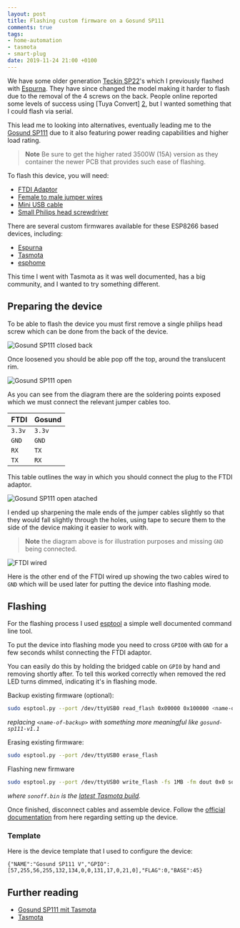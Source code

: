 ```yaml
---
layout: post
title: Flashing custom firmware on a Gosund SP111
comments: true
tags:
- home-automation
- tasmota
- smart-plug
date: 2019-11-24 21:00 +0100
---
```


We have some older generation [Teckin SP22][4]'s which I previously flashed with [Espurna][1]. They have since changed the model
making it harder to flash due to the removal of the 4 screws on the back. People online reported some levels of success using [Tuya Convert]
[2], but I wanted something that I could flash via serial.

This lead me to looking into alternatives, eventually leading me to the [Gosund SP111][3] due to it also featuring power reading capabilities and higher load rating.

> **Note** Be sure to get the higher rated 3500W (15A) version as they container the newer PCB that provides such ease of flashing.

To flash this device, you will need:

- [FTDI Adaptor](https://affiliate.malachisoord.com/t/20cb7a7d-1157-4823-b181-9ecedf82ef21)
- [Female to male jumper wires](https://affiliate.malachisoord.com/t/b3af143d-1206-460a-98e9-d309ef8b846a)
- [Mini USB cable](https://affiliate.malachisoord.com/t/bb7ee6e6-6dc5-4dcf-91c0-cc1b755b4a03)
- [Small Philips head screwdriver](https://affiliate.malachisoord.com/t/8bf9d6f3-d5e7-4aef-b09a-7b6e1d36f98c)

There are several custom firmwares available for these ESP8266 based devices, including:

- [Espurna][1]
- [Tasmota][5]
- [esphome][6]

This time I went with Tasmota as it was well documented, has a big community, and I wanted to try something different.

## Preparing the device

To be able to flash the device you must first remove a single philips head screw which can be done from the back of the device.

![Gosund SP111 closed back](/assets/img/posts/gosund-sp111-closed-back.jpg)

Once loosened you should be able pop off the top, around the translucent rim.

![Gosund SP111 open](/assets/img/posts/gosund-sp111-open.jpg)

As you can see from the diagram there are the soldering points exposed which we must connect the relevant jumper cables too.

| FTDI   | Gosund |
|--------|--------|
| `3.3v` | `3.3v` |
| `GND`  | `GND`  |
| `RX`   | `TX`   |
| `TX`   | `RX`   |

This table outlines the way in which you should connect the plug to the FTDI adaptor.

![Gosund SP111 open atached](/assets/img/posts/gosund-sp111-open-attached.jpg)

I ended up sharpening the male ends of the jumper cables slightly so that they would fall slightly through the holes, using tape to secure them to the side of the device making it easier to work with.

> **Note** the diagram above is for illustration purposes and missing `GND` being connected.

![FTDI wired](/assets/img/posts/ftdi-wired.jpg)

Here is the other end of the FTDI wired up showing the two cables wired to `GND` which will be used later for putting the device into flashing mode.

## Flashing

For the flashing process I used [esptool][7] a simple well documented command line tool.

To put the device into flashing mode you need to cross `GPIO0` with `GND` for a few seconds whilst connecting the FTDI adaptor.

You can easily do this by holding the bridged cable on `GPI0` by hand and removing shortly after. To tell this worked correctly when removed  the red LED turns dimmed, indicating it's in flashing mode.

Backup existing firmware (optional):

```bash
sudo esptool.py --port /dev/ttyUSB0 read_flash 0x00000 0x100000 <name-of-backup>.bin
```

_replacing `<name-of-backup>` with something more meaningful like `gosund-sp111-v1.1`_

Erasing existing firmware:

```bash
sudo esptool.py --port /dev/ttyUSB0 erase_flash
```

Flashing new firmware

```bash
sudo esptool.py --port /dev/ttyUSB0 write_flash -fs 1MB -fm dout 0x0 sonoff.bin
```

_where `sonoff.bin` is the [latest Tasmota build][9]._

Once finished, disconnect cables and assemble device. Follow the [official documentation][8] from here regarding setting up the device.

### Template

Here is the device template that I used to configure the device:

```text
{"NAME":"Gosund SP111 V","GPIO":[57,255,56,255,132,134,0,0,131,17,0,21,0],"FLAG":0,"BASE":45}
```

## Further reading

- [Gosund SP111 mit Tasmota][0]
- [Tasmota][5]

[0]: https://www.bastelbunker.de/gosund-sp111-mit-tasmota/
[1]: https://github.com/xoseperez/espurna
[2]: https://github.com/ct-Open-Source/tuya-convert
[3]: https://affiliate.malachisoord.com/t/940fc6b7-d20a-46d7-b6bb-2f6bdcaaed7b
[4]: https://affiliate.malachisoord.com/t/cb945e08-9e4f-40d2-8870-23ff9012cad0
[5]: https://github.com/arendst/Tasmota/
[6]: https://esphome.io/
[7]: https://github.com/espressif/esptool
[8]: https://github.com/arendst/Tasmota/wiki/Initial-Configuration
[9]: https://github.com/arendst/Tasmota/releases
